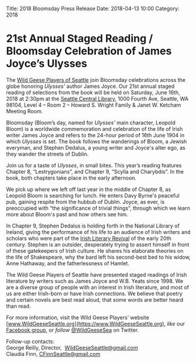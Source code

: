 Title: 2018 Bloomsday Press Release
Date: 2018-04-13 10:00
Category: 2018

# 21st Annual Staged Reading / Bloomsday Celebration of James Joyce’s Ulysses

The [Wild Geese Players of Seattle](https://www.wildgeeseseattle.org/)
join Bloomsday celebrations across the globe honoring *Ulysses'* author James Joyce.
Our 21st annual staged reading of selections from the book will be held
on Saturday, June 16th, 2018 at 2:30pm at the
[Seattle Central Library](https://www.spl.org/calendar-of-events),
1000 Fourth Ave, Seattle, WA 98104,
Level 4 – Room 2 – Howard S. Wright Family & Janet W. Ketcham Meeting Room.

Bloomsday (Bloom’s day, named for *Ulysses’* main character, Leopold Bloom)
is a worldwide commemoration and celebration of the life of Irish writer James Joyce
and refers to the 24-hour period of 16th June 1904 in which *Ulysses* is set.
The book follows the wanderings of Bloom, a Jewish everyman,
and Stephen Dedalus, a young writer and Joyce's alter ego,
as they wander the streets of Dublin.

Join us for a taste of *Ulysses*, in small bites.
This year’s reading features Chapter 8, “Lestrygonians”,
and Chapter 9, “Scylla and Charybdis”.
In the book, both chapters take place in the early afternoon.

We pick up where we left off last year in the middle of Chapter 8,
as Leopold Bloom is searching for lunch.
He enters Davy Byrne's peaceful pub, gaining respite from the hubbub of Dublin.
Joyce, as ever, is preoccupied with “the significance of trivial things”,
through which we learn more about Bloom's past and how others see him.

In Chapter 9, Stephen Dedalus is holding forth in the National Library of Ireland,
giving the performance of his life to an audience of
Irish writers and scholars who were part of the
[Irish Literary Revival](https://libapps.libraries.uc.edu/exhibits/irish-lit/sample-page/)
of the early 20th century.
Stephen is an outsider, desperately trying to assert himself
in front of these gatekeepers of Irish culture.
He shares his elaborate theories on the life of Shakespeare,
why the bard left his second-best bed to his widow, Anne Hathaway,
and the fatherlessness of Hamlet.

The Wild Geese Players of Seattle have presented staged readings of Irish literature
by writers such as James Joyce and W.B. Yeats since 1998.
We are a diverse group of people with an interest in Irish literature,
and most of us are either Irish-born or have Irish connections.
We believe that poetry and certain novels are best read aloud,
that some words are better heard than read.

For more information,
visit the Wild Geese Players’ website [www.WildGeeseSeattle.org](https://www.WildGeeseSeattle.org),
*like* our [Facebook group](https://www.facebook.com/groups/51261017427/),
or *follow* [@WildGeeseSea](https://twitter.com/wildgeesesea) on Twitter.

Follow-up contacts: <br>
George Reilly, Director,  WildGeeseSeattle@gmail.com <br>
Claudia Finn, CFinnSeattle@gmail.com
